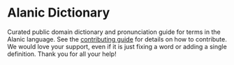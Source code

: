 
# Alanic Dictionary

Curated public domain dictionary and pronunciation guide for terms in the Alanic language. See the [contributing guide](https://github.com/drumworkteam/term/blob/make/.github/contributing.md) for details on how to contribute. We would love your support, even if it is just fixing a word or adding a single definition. Thank you for all your help!